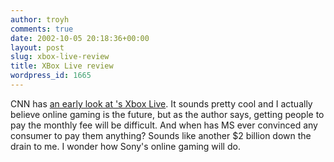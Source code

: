 ```yaml
---
author: troyh
comments: true
date: 2002-10-05 20:18:36+00:00
layout: post
slug: xbox-live-review
title: XBox Live review
wordpress_id: 1665
---
```


CNN has [an early look at 's Xbox Live](http://money.cnn.com/2002/10/03/commentary/game_over/column_gaming/index.htm). It sounds pretty cool and I actually believe online gaming is the future, but as the author says, getting people to pay the monthly fee will be difficult. And when has MS ever convinced any consumer to pay them anything? Sounds like another $2 billion down the drain to me. I wonder how Sony's online gaming will do.
